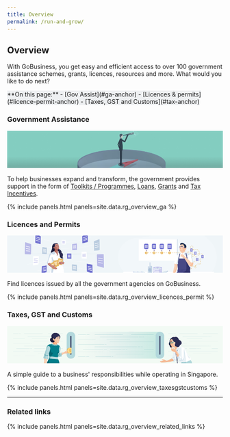 ```yaml
---
title: Overview
permalink: /run-and-grow/
---
```


## Overview

With GoBusiness, you get easy and efficient access to over 100 government assistance schemes, grants, licences, resources and more. What would you like to do next?

<span style="background-color:#EEF0F2">
**On this page:**
- [Gov Assist](#ga-anchor)
- [Licences & permits](#licence-permit-anchor)
- [Taxes, GST and Customs](#tax-anchor)
</span>

<a name="ga-anchor"></a>
### Government Assistance

![Gov Assist](/images/grow/RG-Overview-GovAssist-Banner.png)


To help businesses expand and transform, the government provides support in the form of [Toolkits / Programmes](/gov-assist/toolkits-programmes/), [Loans](/gov-assist/loans/), [Grants](/gov-assist/grants/) and [Tax Incentives](/gov-assist/tax-incentives/).

{% include panels.html panels=site.data.rg_overview_ga %}

<a name="licence-permit-anchor"></a>
### Licences and Permits


![Licences and Permits](/images/grow/RG-Overview-Licensing-Banner.png)

Find licences issued by all the government agencies on GoBusiness.

{% include panels.html panels=site.data.rg_overview_licences_permit %}

<a name="tax-anchor"></a>
### Taxes, GST and Customs


![Taxes GST and Customs](/images/grow/RG-Overview-Taxes-Banner.png)

A simple guide to a business' responsibilities while operating in Singapore.

{% include panels.html panels=site.data.rg_overview_taxesgstcustoms %}

---

### Related links

{% include panels.html panels=site.data.rg_overview_related_links %}

<script src="/jquery/jquery.min.js"></script>
<script src="/jquery/bp-menu-new-tab.js"></script>
